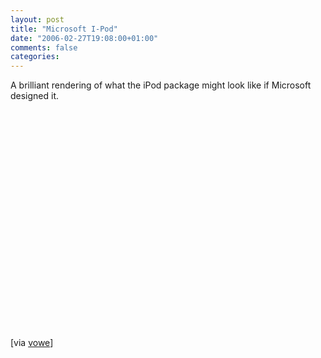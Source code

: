```yaml
---
layout: post
title: "Microsoft I-Pod"
date: "2006-02-27T19:08:00+01:00"
comments: false
categories: 
---
```


<p>A brilliant rendering of what the iPod package might look like if Microsoft designed it.</p>

<p><object height="350" width="425"><param name="movie" value="http://www.youtube.com/v/VAGr3mVVUwE" /><embed src="http://www.youtube.com/v/VAGr3mVVUwE" type="application/x-shockwave-flash" height="350" width="425"></embed></object><br />
</p>

<p>[via <a href="http://vowe.net/archives/006936.html">vowe</a>]</p>


